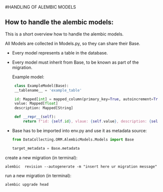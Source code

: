 #HANDLING OF ALEMBIC MODELS

## How to handle the alembic models:

This is a short overview how to handle the alembic models.

All Models are collected in Models.py, so they can share their Base.

- Every model represents a table in the database.
- Every model must inherit from Base, to be known as part of the migration.

    Example model:
     ```python
      class ExampleModel(Base):
      __tablename__ = 'example_table'

      id: Mapped[int] = mapped_column(primary_key=True, autoincrement=True)
      value: Mapped[float]
      description: Mapped[String]

      def __repr__(self):
          return f"id: {self.id}, vlaue: {self.value}, description: {self.description}"
     ```

- Base has to be imported into env.py and use it as metadata source:
    ```python
    from DataCollecting.ORM.AlembicModels.Models import Base
    ```
    ```python
    target_metadata = Base.metadata
    ```
  
create a new migration (in terminal): 
````text
alembic  revision --autogenerate -m "insert here ur migration message" 
````
run a new migration (in terminal):
````text
alembic upgrade head
````